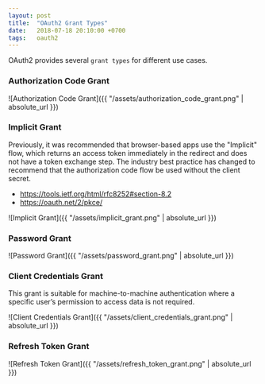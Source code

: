 ```yaml
---
layout: post
title:  "OAuth2 Grant Types"
date:   2018-07-18 20:10:00 +0700
tags:   oauth2
---
```


OAuth2 provides several `grant types` for different use cases.

### Authorization Code Grant

![Authorization Code Grant]({{ "/assets/authorization_code_grant.png" | absolute_url }})

### Implicit Grant

Previously, it was recommended that browser-based apps use the "Implicit" flow, which returns an access token immediately in the redirect and does not have a token exchange step. The industry best practice has changed to recommend that the authorization code flow be used without the client secret.

- https://tools.ietf.org/html/rfc8252#section-8.2
- https://oauth.net/2/pkce/

![Implicit Grant]({{ "/assets/implicit_grant.png" | absolute_url }})

### Password Grant

![Password Grant]({{ "/assets/password_grant.png" | absolute_url }})

### Client Credentials Grant
This grant is suitable for machine-to-machine authentication where a specific user’s permission to access data is not required.

![Client Credentials Grant]({{ "/assets/client_credentials_grant.png" | absolute_url }})

### Refresh Token Grant

![Refresh Token Grant]({{ "/assets/refresh_token_grant.png" | absolute_url }})
